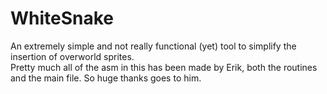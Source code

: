 # WhiteSnake
An extremely simple and not really functional (yet) tool to simplify the insertion of overworld sprites.
<br>
Pretty much all of the asm in this has been made by Erik, both the routines and the main file.
So huge thanks goes to him.
